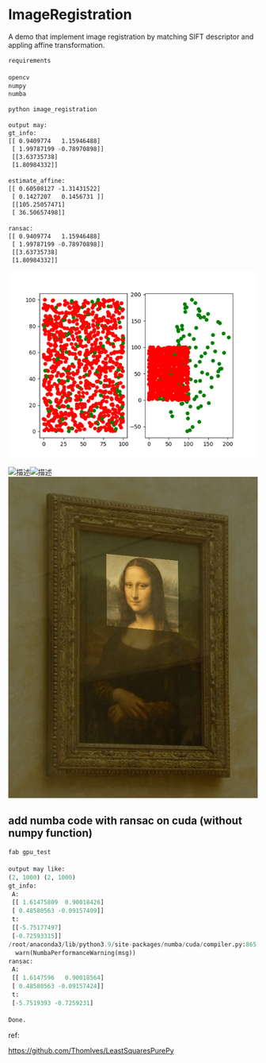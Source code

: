# ImageRegistration
A demo that implement image registration by matching SIFT descriptor and appling affine transformation.

```bash
requirements

opencv
numpy
numba
```



```
python image_registration

output may:
gt_info:
[[ 0.9409774   1.15946488]
 [ 1.99787199 -0.78970898]] 
 [[3.63735738]
 [1.80984332]] 

estimate_affine:
[[ 0.60508127 -1.31431522]
 [ 0.1427207   0.1456731 ]] 
 [[105.25057471]
 [ 36.50657498]] 

ransac:
[[ 0.9409774   1.15946488]
 [ 1.99787199 -0.78970898]] 
 [[3.63735738]
 [1.80984332]] 
```
![./Images/Finger_1.png](Images/Figure_1.png)


![描述](Images/mona_source.png)![描述](Images/mona_target.jpg)![描述](Images/merge.png)



## add numba code with ransac on cuda (without numpy function)

```python
fab gpu_test

output may like:
(2, 1000) (2, 1000)
gt_info:
 A:
 [[ 1.61475809  0.90018426]
 [ 0.48580563 -0.09157409]]
 t:
 [[-5.75177497]
 [-0.72593315]]
/root/anaconda3/lib/python3.9/site-packages/numba/cuda/compiler.py:865: NumbaPerformanceWarning: Grid size (2) < 2 * SM count (160) will likely result in GPU under utilization due to low occupancy.
  warn(NumbaPerformanceWarning(msg))
ransac:
 A:
 [[ 1.6147596   0.90018564]
 [ 0.48580563 -0.09157424]]
 t:
 [-5.7519393 -0.7259231] 

Done.

```

ref:

https://github.com/ThomIves/LeastSquaresPurePy